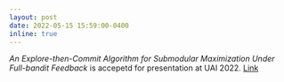 ```yaml
---
layout: post
date: 2022-05-15 15:59:00-0400
inline: true
---
```

*An Explore-then-Commit Algorithm for Submodular Maximization Under Full-bandit Feedback* is accepetd for presentation at UAI 2022. [Link](https://proceedings.mlr.press/v180/nie22a/nie22a.pdf)
